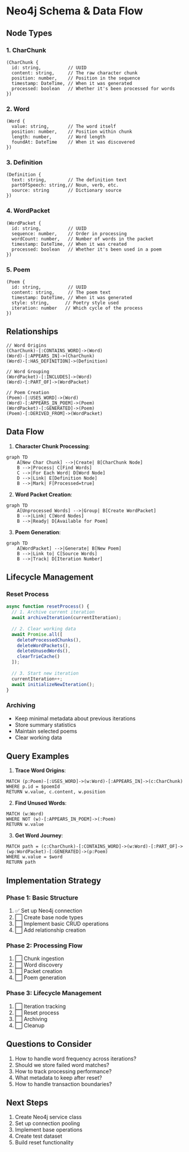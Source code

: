 # Neo4j Schema & Data Flow

## Node Types

### 1. CharChunk
```cypher
(CharChunk {
  id: string,          // UUID
  content: string,     // The raw character chunk
  position: number,    // Position in the sequence
  timestamp: DateTime, // When it was generated
  processed: boolean   // Whether it's been processed for words
})
```

### 2. Word
```cypher
(Word {
  value: string,       // The word itself
  position: number,    // Position within chunk
  length: number,      // Word length
  foundAt: DateTime    // When it was discovered
})
```

### 3. Definition
```cypher
(Definition {
  text: string,        // The definition text
  partOfSpeech: string,// Noun, verb, etc.
  source: string       // Dictionary source
})
```

### 4. WordPacket
```cypher
(WordPacket {
  id: string,          // UUID
  sequence: number,    // Order in processing
  wordCount: number,   // Number of words in the packet
  timestamp: DateTime, // When it was created
  processed: boolean   // Whether it's been used in a poem
})
```

### 5. Poem
```cypher
(Poem {
  id: string,          // UUID
  content: string,     // The poem text
  timestamp: DateTime, // When it was generated
  style: string,      // Poetry style used
  iteration: number   // Which cycle of the process
})
```

## Relationships

```cypher
// Word Origins
(CharChunk)-[:CONTAINS_WORD]->(Word)
(Word)-[:APPEARS_IN]->(CharChunk)
(Word)-[:HAS_DEFINITION]->(Definition)

// Word Grouping
(WordPacket)-[:INCLUDES]->(Word)
(Word)-[:PART_OF]->(WordPacket)

// Poem Creation
(Poem)-[:USES_WORD]->(Word)
(Word)-[:APPEARS_IN_POEM]->(Poem)
(WordPacket)-[:GENERATED]->(Poem)
(Poem)-[:DERIVED_FROM]->(WordPacket)
```

## Data Flow

1. **Character Chunk Processing**:
```mermaid
graph TD
    A[New Char Chunk] -->|Create| B[CharChunk Node]
    B -->|Process| C[Find Words]
    C -->|For Each Word| D[Word Node]
    D -->|Link| E[Definition Node]
    B -->|Mark| F[Processed=true]
```

2. **Word Packet Creation**:
```mermaid
graph TD
    A[Unprocessed Words] -->|Group| B[Create WordPacket]
    B -->|Link| C[Word Nodes]
    B -->|Ready| D[Available for Poem]
```

3. **Poem Generation**:
```mermaid
graph TD
    A[WordPacket] -->|Generate| B[New Poem]
    B -->|Link to| C[Source Words]
    B -->|Track| D[Iteration Number]
```

## Lifecycle Management

### Reset Process
```typescript
async function resetProcess() {
  // 1. Archive current iteration
  await archiveIteration(currentIteration);
  
  // 2. Clear working data
  await Promise.all([
    deleteProcessedChunks(),
    deleteWordPackets(),
    deleteUnusedWords(),
    clearTrieCache()
  ]);
  
  // 3. Start new iteration
  currentIteration++;
  await initializeNewIteration();
}
```

### Archiving
- Keep minimal metadata about previous iterations
- Store summary statistics
- Maintain selected poems
- Clear working data

## Query Examples

1. **Trace Word Origins**:
```cypher
MATCH (p:Poem)-[:USES_WORD]->(w:Word)-[:APPEARS_IN]->(c:CharChunk)
WHERE p.id = $poemId
RETURN w.value, c.content, w.position
```

2. **Find Unused Words**:
```cypher
MATCH (w:Word)
WHERE NOT (w)-[:APPEARS_IN_POEM]->(:Poem)
RETURN w.value
```

3. **Get Word Journey**:
```cypher
MATCH path = (c:CharChunk)-[:CONTAINS_WORD]->(w:Word)-[:PART_OF]->(wp:WordPacket)-[:GENERATED]->(p:Poem)
WHERE w.value = $word
RETURN path
```

## Implementation Strategy

### Phase 1: Basic Structure
1. ✅ Set up Neo4j connection
2. ⬜ Create base node types
3. ⬜ Implement basic CRUD operations
4. ⬜ Add relationship creation

### Phase 2: Processing Flow
1. ⬜ Chunk ingestion
2. ⬜ Word discovery
3. ⬜ Packet creation
4. ⬜ Poem generation

### Phase 3: Lifecycle Management
1. ⬜ Iteration tracking
2. ⬜ Reset process
3. ⬜ Archiving
4. ⬜ Cleanup

## Questions to Consider

1. How to handle word frequency across iterations?
2. Should we store failed word matches?
3. How to track processing performance?
4. What metadata to keep after reset?
5. How to handle transaction boundaries?

## Next Steps

1. Create Neo4j service class
2. Set up connection pooling
3. Implement base operations
4. Create test dataset
5. Build reset functionality 